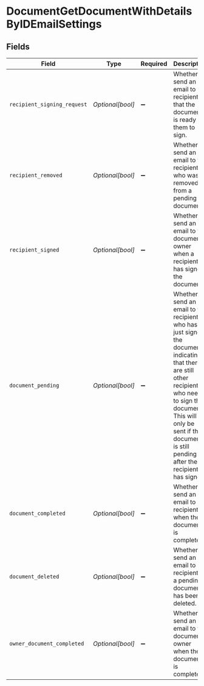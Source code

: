 # DocumentGetDocumentWithDetailsByIDEmailSettings


## Fields

| Field                                                                                                                                                                                                                                              | Type                                                                                                                                                                                                                                               | Required                                                                                                                                                                                                                                           | Description                                                                                                                                                                                                                                        |
| -------------------------------------------------------------------------------------------------------------------------------------------------------------------------------------------------------------------------------------------------- | -------------------------------------------------------------------------------------------------------------------------------------------------------------------------------------------------------------------------------------------------- | -------------------------------------------------------------------------------------------------------------------------------------------------------------------------------------------------------------------------------------------------- | -------------------------------------------------------------------------------------------------------------------------------------------------------------------------------------------------------------------------------------------------- |
| `recipient_signing_request`                                                                                                                                                                                                                        | *Optional[bool]*                                                                                                                                                                                                                                   | :heavy_minus_sign:                                                                                                                                                                                                                                 | Whether to send an email to all recipients that the document is ready for them to sign.                                                                                                                                                            |
| `recipient_removed`                                                                                                                                                                                                                                | *Optional[bool]*                                                                                                                                                                                                                                   | :heavy_minus_sign:                                                                                                                                                                                                                                 | Whether to send an email to the recipient who was removed from a pending document.                                                                                                                                                                 |
| `recipient_signed`                                                                                                                                                                                                                                 | *Optional[bool]*                                                                                                                                                                                                                                   | :heavy_minus_sign:                                                                                                                                                                                                                                 | Whether to send an email to the document owner when a recipient has signed the document.                                                                                                                                                           |
| `document_pending`                                                                                                                                                                                                                                 | *Optional[bool]*                                                                                                                                                                                                                                   | :heavy_minus_sign:                                                                                                                                                                                                                                 | Whether to send an email to the recipient who has just signed the document indicating that there are still other recipients who need to sign the document. This will only be sent if the document is still pending after the recipient has signed. |
| `document_completed`                                                                                                                                                                                                                               | *Optional[bool]*                                                                                                                                                                                                                                   | :heavy_minus_sign:                                                                                                                                                                                                                                 | Whether to send an email to all recipients when the document is complete.                                                                                                                                                                          |
| `document_deleted`                                                                                                                                                                                                                                 | *Optional[bool]*                                                                                                                                                                                                                                   | :heavy_minus_sign:                                                                                                                                                                                                                                 | Whether to send an email to all recipients if a pending document has been deleted.                                                                                                                                                                 |
| `owner_document_completed`                                                                                                                                                                                                                         | *Optional[bool]*                                                                                                                                                                                                                                   | :heavy_minus_sign:                                                                                                                                                                                                                                 | Whether to send an email to the document owner when the document is complete.                                                                                                                                                                      |